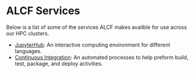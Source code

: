 # ALCF Services

Below is a list of some of the services ALCF makes availble for use across our HPC clusters.

- [JupyterHub](jupyter-hub.md): An interactive computing environment for different languages.
- [Continuous Integration](continuous-integration.md): An automated processes to help preform build, test, package, and deploy activities.

